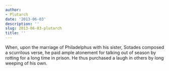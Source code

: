 ```yaml
---
author:
- Plutarch
date: '2013-06-03'
description: ''
slug: 2013-06-03-plutarch
title: ''
---
```

When, upon the marriage of Philadelphus with his sister, Sotades composed a scurrilous verse, he paid ample atonement for talking out of season by rotting for a long time in prison. He thus purchased a laugh in others by long weeping of his own.



